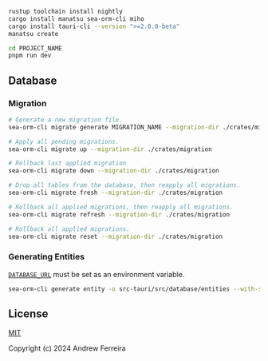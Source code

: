 ```bash
rustup toolchain install nightly
cargo install manatsu sea-orm-cli miho
cargo install tauri-cli --version ">=2.0.0-beta"
manatsu create

cd PROJECT_NAME
pnpm run dev
```

## Database

### Migration

```sh
# Generate a new migration file.
sea-orm-cli migrate generate MIGRATION_NAME --migration-dir ./crates/migration

# Apply all pending migrations.
sea-orm-cli migrate up --migration-dir ./crates/migration

# Rollback last applied migration
sea-orm-cli migrate down --migration-dir ./crates/migration

# Drop all tables from the database, then reapply all migrations.
sea-orm-cli migrate fresh --migration-dir ./crates/migration

# Rollback all applied migrations, then reapply all migrations.
sea-orm-cli migrate refresh --migration-dir ./crates/migration

# Rollback all applied migrations.
sea-orm-cli migrate reset --migration-dir ./crates/migration
```

### Generating Entities

[`DATABASE_URL`](https://www.sea-ql.org/SeaORM/docs/generate-entity/sea-orm-cli/#configure-environment) must be set as an environment variable.

```sh
sea-orm-cli generate entity -o src-tauri/src/database/entities --with-serde both --model-extra-attributes "serde(rename_all = \"camelCase\")" --serde-skip-deserializing-primary-key
```

## License

[MIT](https://raw.githubusercontent.com/ferreira-tb/manatsu/main/LICENSE)

Copyright (c) 2024 Andrew Ferreira
